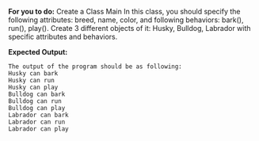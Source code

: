 **For you to do:**
Create a Class Main
In this class, you should specify the following attributes: breed, name, color, and following behaviors: bark(), run(), play().
Create 3 different objects of it: Husky, Bulldog, Labrador with specific attributes and behaviors.

**Expected Output:**

```
The output of the program should be as following:
Husky can bark
Husky can run
Husky can play
Bulldog can bark
Bulldog can run
Bulldog can play
Labrador can bark
Labrador can run
Labrador can play
```
